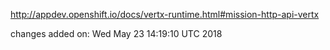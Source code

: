 http://appdev.openshift.io/docs/vertx-runtime.html#mission-http-api-vertx

 
 changes added on: Wed May 23 14:19:10 UTC 2018